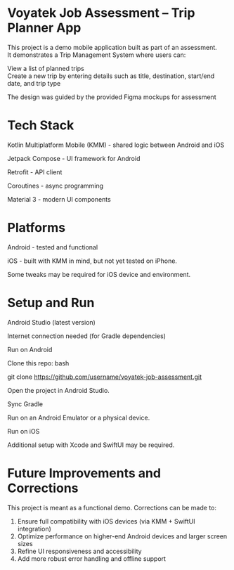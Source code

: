 # Voyatek Job Assessment – Trip Planner App #

This project is a demo mobile application built as part of an assessment.  
It demonstrates a Trip Management System where users can:

View a list of planned trips  
Create a new trip by entering details such as title, destination, start/end date, and trip type  

The design was guided by the provided Figma mockups for assessment


# Tech Stack

Kotlin Multiplatform Mobile (KMM) - shared logic between Android and iOS

Jetpack Compose - UI framework for Android

Retrofit - API client

Coroutines - async programming

Material 3 - modern UI components

# Platforms

Android - tested and functional  

iOS - built with KMM in mind, but not yet tested on iPhone.  

Some tweaks may be required for iOS device and environment.  

# Setup and Run

Android Studio (latest version)

Internet connection needed (for Gradle dependencies)

Run on Android

Clone this repo:
   bash
   
   git clone https://github.com/username/voyatek-job-assessment.git
  
   Open the project in Android Studio.
  
   Sync Gradle
   
   Run on an Android Emulator or a physical device.

Run on iOS

Additional setup with Xcode and SwiftUI may be required.

# Future Improvements and Corrections
This project is meant as a functional demo. Corrections can be made to:
1. Ensure full compatibility with iOS devices (via KMM + SwiftUI integration)
2. Optimize performance on higher-end Android devices and larger screen sizes
3. Refine UI responsiveness and accessibility
4. Add more robust error handling and offline support


